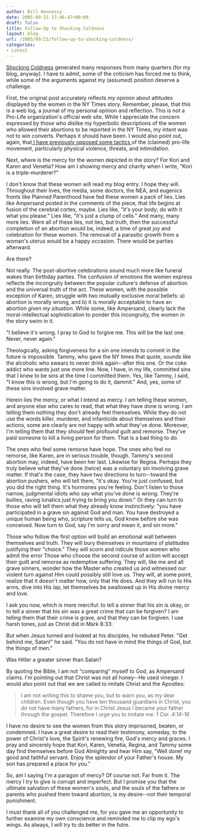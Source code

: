 ```yaml
---
author: Bill Hennessy
date: 2005-09-21 17:46:47+00:00
draft: false
title: Follow-Up to Shocking Coldness
layout: blog
url: /2005/09/21/follow-up-to-shocking-coldness/
categories:
- Latest
---
```


[Shocking Coldness](https://www.billhennessy.com/?p=854) generated many responses from many quarters (for my blog, anyway).  I have to admit, some of the criticism has forced me to think, while some of the arguments against my (assumed) position deserve a challenge.

First, the original post accurately reflects my opinion about attitudes displayed by the women in the NY Times story.  Remember, please, that this is a web log, a journal of my personal opinion and reflection.  This is not a Pro-Life organization's official web site.  While I appreciate the concern expressed by those who dislike my hyperbolic descriptions of the women who allowed their abortions to be reported in the NY Times, my intent was not to win converts.  Perhaps it should have been.  I would also point out, again, that[ I have previously opposed some tactics ](https://www.billhennessy.com/?p=585)of the (claimed) pro-life movement, particularly physical violence, threats, and intimidation.

Next, where is the mercy for the women depicted in the story?  For Kori and Karen and Venetia?  How am I showing mercy and charity when I write, "Kori is a triple-murderer?"

I don't know that these women will read my blog entry.  I hope they will.  Throughout their lives, the media, some doctors, the NEA, and eugenics fronts like Planned Parenthood have fed these women a pack of lies.  Lies like Ampersand posted in the comments of the piece, that life begins at fusion of the cerebral cortex, maybe.  Lies like, "it's your body; do with it what you please."  Lies like, "it's just a clump of cells."   And many, many more lies.  Were all of these lies, not lies, but truth, then the successful completion of an abortion would be, indeed, a time of great joy and celebration for these women.  The removal of a parasitic growth from a woman's uterus would be a happy occasion.  There would be parties afterward.

Are there?

Not really.  The post-abortive celebrations sound much more like funeral wakes than birthday parties.  The confusion of emotions the women express reflects the incongruity between the popular culture's defense of abortion and the universal truth of the act.  These women, with the possible exception of Karen, struggle with two mutually exclusive moral beliefs:  a) abortion is morally wrong, and b) it is morally acceptable to have an abortion _given my situation._  While some, like Ampersand, clearly lack the moral-intellectual sophistication to ponder this incongruity, the women in the story swim in it.

"I believe it's wrong. I pray to God to forgive me. This will be the last one. Never, never again."

Theologically, asking forgiveness for a sin one intends to commit in the future is impossible.  Tammy, who gave the NY times that quote, sounds like the alcoholic who swears to never drink again--after this one. Or the coke addict who wants just one more line.   Now,  I have, in my life, committed sins that I knew to be sins at the time I committed them.  Yes, like Tammy, I said, "I know this is wrong, but I'm going to do it, dammit."  And, yes, some of these sins involved grave matter.

Herein lies the mercy, or what I intend as mercy.  I am telling these women, and anyone else who cares to read, that what they have done is wrong.  I am telling them nothing they don't already feel themselves.  While they do not use the words killer, murderer, and infanticide about themselves and their actions, some are clearly are not happy with what they've done.  Moreover, I'm telling them that they _should_ feel profound guilt and remorse.  They've paid someone to kill a living person for them.  That is a bad thing to do.

The ones who feel some remorse have hope.  The ones who feel no remorse, like Karen, are in serious trouble, though.  Tammy's second abortion may, indeed, have been her last.  Likewise for Regina.  Perhaps they truly believe what they've done (twice) was a voluntary sin involving grave matter.  If that's the case, they have two directions to turn--toward the abortion pushers, who will tell them, "it's okay.  You're just confused, but you did the right thing.  It's hormones you're feeling.  Don't listen to those narrow, judgmental idiots who say what you've done is wrong.  They're bullies, raving lunatics just trying to bring you down."  Or they can turn to those who will tell them what they already know instinctively:  "you have participated in a grave sin against God and man.  You have destroyed a unique human being who, scripture tells us, God knew before she was conceived.  Now turn to God, say I'm sorry and mean it, and sin more."

Those who follow the first option will build an emotional wall between themselves and truth.  They will bury themselves in mountains of platitudes justifying their "choice."  They will scorn and ridicule those women who admit the error
Those who choose the second course of action will accept their guilt and remorse as redemptive suffering.  They will, like me and all grave sinners, wonder how the Master who created us and witnessed our violent turn against Him could possibly still love us.  They will, at some point, realize that it doesn't matter how, only that He does.  And they will run to His arms, dive into His lap, let themselves be swallowed up in His divine mercy and love.

I ask you now, which is more merciful:  to tell a sinner that his sin is okay, or to tell a sinner that his sin was a great crime that can be forgiven?  I am telling them that their crime is grave, and that they can be forgiven.  I use harsh tones, just as Christ did in Mark 8:33:



> 
But when Jesus turned and looked at his disciples, he rebuked Peter. "Get behind me, Satan!" he said. "You do not have in mind the things of God, but the things of men." 



Was Hitler a greater sinner than Satan?

By quoting the Bible, I am not "comparing" myself to God, as Ampersand claims.  I'm pointing out that Christ was not all honey--He used vinegar.  I would also point out that we are called to imitate Christ and the Apostles:



> I am not writing this to shame you, but to warn you, as my dear children. Even though you have ten thousand guardians in Christ, you do not have many fathers, for in Christ Jesus I became your father through the gospel. Therefore I urge you to imitate me.  _1 Cor. 4:14-16_



I have no desire to see the women from this story imprisoned, beaten, or condemned.  I have a great desire to read their testimony, someday, to the power of Christ's love, the Spirit's renewing fire, God's mercy and graces.    I pray and sincerely hope that Kori, Karen, Venetia, Regina, and Tammy some day find themselves before God Almighty and hear Him say, "Well done!  my good and faithful servant.  Enjoy the splendor of your Father's house.  My son has prepared a place for you."

So, am I saying I'm a paragon of mercy?  Of course not.  Far from it.  The mercy I try to give is corrupt and imperfect.   But I promise you that the ultimate salvation of these women's souls, and the souls of the fathers or parents who pushed them toward abortion, is my desire--not their temporal punishment.

I must thank all of you challenged me, for you gave me an opportunity to further examine my own conscience and reminded me to clip my ego's wings.  As always, I will try to do better in the futre.  
